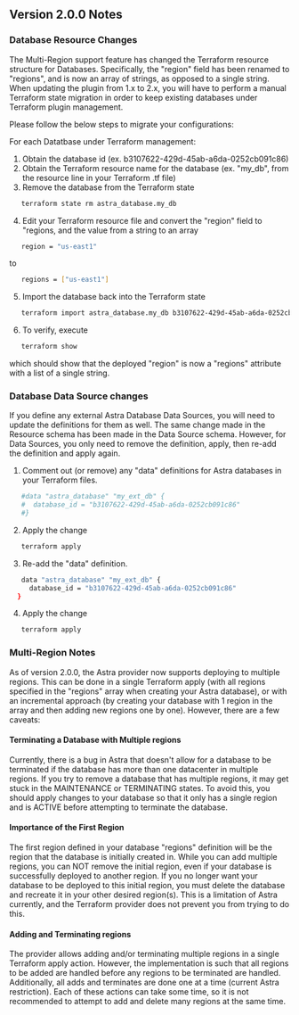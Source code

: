 ## Version 2.0.0 Notes

### Database Resource Changes

The Multi-Region support feature has changed the Terraform resource structure for Databases.
Specifically, the "region" field has been renamed to "regions", and is now an array of strings,
as opposed to a single string. When updating the plugin from 1.x to 2.x, you will have to
perform a manual Terraform state migration in order to keep existing databases under Terraform
plugin management.

Please follow the below steps to migrate your configurations:

For each Datatbase under Terraform management:
1. Obtain the database id (ex. b3107622-429d-45ab-a6da-0252cb091c86)
2. Obtain the Terraform resource name for the database (ex. "my_db", from the resource line in your Terraform .tf file)
3. Remove the database from the Terraform state
```sh
   terraform state rm astra_database.my_db
```
4. Edit your Terraform resource file and convert the "region" field to "regions, and the value from a string to an array
```sh
   region = "us-east1"
```
to
```sh
   regions = ["us-east1"]
```
5. Import the database back into the Terraform state
```sh
   terraform import astra_database.my_db b3107622-429d-45ab-a6da-0252cb091c86
```
6. To verify, execute
```sh
   terraform show
```
which should show that the deployed "region" is now a "regions" attribute with a list of a single string.

### Database Data Source changes

If you define any external Astra Database Data Sources, you will need to update the definitions for them
as well. The same change made in the Resource schema has been made in the Data Source schema. However, for
Data Sources, you only need to remove the definition, apply, then re-add the definition and apply again.

1. Comment out (or remove) any "data" definitions for Astra databases in your Terraform files.
```sh
   #data "astra_database" "my_ext_db" {
   #  database_id = "b3107622-429d-45ab-a6da-0252cb091c86"
   #}
```
2. Apply the change
```sh
   terraform apply
```
3. Re-add the "data" definition.
```sh
   data "astra_database" "my_ext_db" {
     database_id = "b3107622-429d-45ab-a6da-0252cb091c86"
  }
```
4. Apply the change
```sh
   terraform apply
```


### Multi-Region Notes

As of version 2.0.0, the Astra provider now supports deploying to multiple regions. This can be done in a
single Terraform apply (with all regions specified in the "regions" array when creating your Astra database),
or with an incremental approach (by creating your database with 1 region in the array and then adding new
regions one by one). However, there are a few caveats:

#### Terminating a Database with Multiple regions
Currently, there is a bug in Astra that doesn't allow for a database to be terminated if the database has
more than one datacenter in multiple regions. If you try to remove a database that has multiple regions, it
may get stuck in the MAINTENANCE or TERMINATING states. To avoid this, you should apply changes to your
database so that it only has a single region and is ACTIVE before attempting to terminate the database.

#### Importance of the First Region
The first region defined in your database "regions" definition will be the region that the database is
initially created in. While you can add multiple regions, you can NOT remove the initial region, even if
your database is successfully deployed to another region. If you no longer want your database to be deployed
to this initial region, you must delete the database and recreate it in your other desired region(s). This
is a limitation of Astra currently, and the Terraform provider does not prevent you from trying to do this.

#### Adding and Terminating regions
The provider allows adding and/or terminating multiple regions in a single Terraform apply action. However,
the implementation is such that all regions to be added are handled before any regions to be terminated are
handled. Additionally, all adds and terminates are done one at a time (current Astra restriction). Each of
these actions can take some time, so it is not recommended to attempt to add and delete many regions at the
same time.
